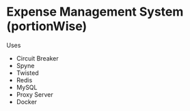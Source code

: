 # Expense Management System (portionWise)
Uses
 - Circuit Breaker
 - Spyne
 - Twisted
 - Redis
 - MySQL
 - Proxy Server
 - Docker
